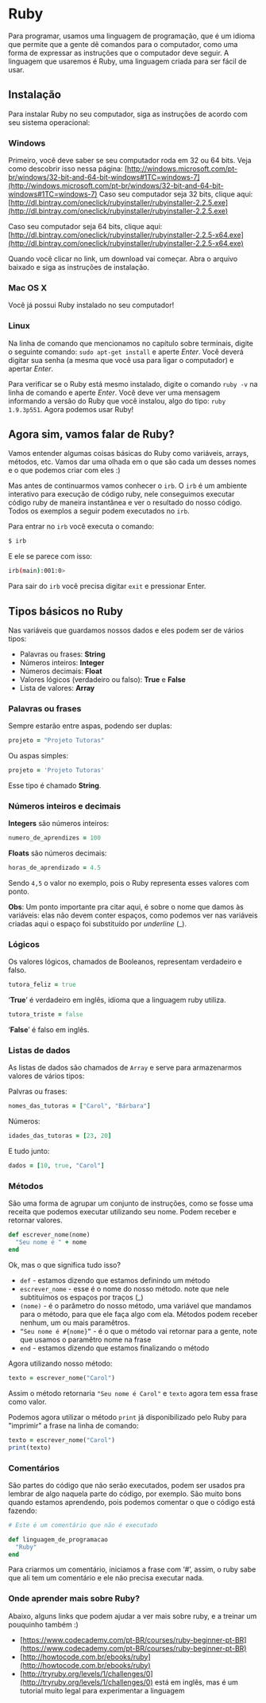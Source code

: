 # Ruby

Para programar, usamos uma linguagem de programação, que é um idioma que permite
que a gente dê comandos para o computador, como uma forma de expressar as
instruções que o computador deve seguir. A linguagem que usaremos é Ruby, uma
linguagem criada para ser fácil de usar.

## Instalação

Para instalar Ruby no seu computador, siga as instruções de acordo com seu
sistema operacional:

### Windows

Primeiro, você deve saber se seu computador roda em 32 ou 64 bits. Veja como
descobrir isso nessa página:
[http://windows.microsoft.com/pt-br/windows/32-bit-and-64-bit-windows#1TC=windows-7](http://windows.microsoft.com/pt-br/windows/32-bit-and-64-bit-windows#1TC=windows-7)
Caso seu computador seja 32 bits, clique aqui:
[http://dl.bintray.com/oneclick/rubyinstaller/rubyinstaller-2.2.5.exe](http://dl.bintray.com/oneclick/rubyinstaller/rubyinstaller-2.2.5.exe)

Caso seu computador seja 64 bits, clique aqui:
[http://dl.bintray.com/oneclick/rubyinstaller/rubyinstaller-2.2.5-x64.exe](http://dl.bintray.com/oneclick/rubyinstaller/rubyinstaller-2.2.5-x64.exe)

Quando você clicar no link, um download vai começar. Abra o arquivo baixado e
siga as instruções de instalação.

### Mac OS X

Você já possui Ruby instalado no seu computador!

### Linux

Na linha de comando que mencionamos no capítulo sobre terminais, digite o
seguinte comando: `sudo apt-get install` e aperte *Enter*. Você deverá digitar
sua senha (a mesma que você usa para ligar o computador) e apertar *Enter*.

Para verificar se o Ruby está mesmo instalado, digite o comando `ruby -v` na
linha de comando e aperte *Enter*. Você deve ver uma mensagem informando a
versão do Ruby que você instalou, algo do tipo: `ruby 1.9.3p551`. Agora podemos
usar Ruby!

## Agora sim, vamos falar de Ruby?

Vamos entender algumas coisas básicas do Ruby como variáveis, arrays, métodos,
etc. Vamos dar uma olhada em o que são cada um desses nomes e o que podemos
criar com eles :)

Mas antes de continuarmos vamos conhecer o `irb`. O `irb` é um ambiente
interativo para execução de código ruby, nele conseguimos executar código ruby
de maneira instantânea e ver o resultado do nosso código. Todos os exemplos a
seguir podem executados no `irb`.

Para entrar no `irb` você executa o comando:

```sh
$ irb
```

E ele se parece com isso:

```sh
irb(main):001:0>
```

Para sair do `irb` você precisa digitar `exit` e pressionar Enter.

## Tipos básicos no Ruby

Nas variáveis que guardamos nossos dados e eles podem ser de vários tipos:

* Palavras ou frases: **String**
* Números inteiros: **Integer**
* Números decimais: **Float**
* Valores lógicos (verdadeiro ou falso): **True** e **False**
* Lista de valores: **Array**

### Palavras ou frases

Sempre estarão entre aspas, podendo ser duplas:

```ruby
projeto = "Projeto Tutoras"
```

Ou aspas simples:

```ruby
projeto = 'Projeto Tutoras'
```

Esse tipo é chamado **String**.

### Números inteiros e decimais

**Integers** são números inteiros:

```ruby
numero_de_aprendizes = 100
```

**Floats** são números decimais:

```ruby
horas_de_aprendizado = 4.5
```

Sendo `4,5` o valor no exemplo, pois o Ruby representa esses valores com ponto.

**Obs**: Um ponto importante pra citar aqui, é sobre o nome que damos às
variáveis: elas não devem conter espaços, como podemos ver nas variáveis criadas
aqui o espaço foi substituído por *underline* (\_).

### Lógicos

Os valores lógicos, chamados de Booleanos, representam verdadeiro e falso.

```ruby
tutora_feliz = true
```

‘**True**’ é verdadeiro em inglês, idioma que a linguagem ruby utiliza.

```ruby
tutora_triste = false
```

‘**False**’ é falso em inglês.

### Listas de dados

As listas de dados são chamados de `Array` e serve para armazenarmos valores de
vários tipos:

Palvras ou frases:

```ruby
nomes_das_tutoras = ["Carol", "Bárbara"]
```

Números:

```ruby
idades_das_tutoras = [23, 20]
```

E tudo junto:

```ruby
dados = [10, true, "Carol"]
```

### Métodos

São uma forma de agrupar um conjunto de instruções, como se fosse uma receita
que podemos executar utilizando seu nome. Podem receber e retornar valores.

```ruby
def escrever_nome(nome)
  "Seu nome é " + nome
end
```

Ok, mas o que significa tudo isso?

* `def` \- estamos dizendo que estamos definindo um método
* `escrever_nome` \- esse é o nome do nosso método. note que nele subtituímos
  os espaços por traços (\_)
* `(nome)` \- é o parâmetro do nosso método, uma variável que mandamos para o
  método, para que ele faça algo com ela. Métodos podem receber nenhum, um ou
  mais paramêtros.
* `“Seu nome é #{nome}”` \- é o que o método vai retornar para a gente,
  note que usamos o paramêtro nome na frase
* `end` \- estamos dizendo que estamos finalizando o método

Agora utilizando nosso método:

```ruby
texto = escrever_nome("Carol")
```

Assim o método retornaria `"Seu nome é Carol"` e `texto` agora tem essa frase
como valor.

Podemos agora utilizar o método `print` já disponibilizado pelo Ruby para
"imprimir" a frase na linha de comando:

```ruby
texto = escrever_nome("Carol")
print(texto)
```

### Comentários

São partes do código que não serão executados, podem ser usados pra lembrar de
algo naquela parte do código, por exemplo. São muito bons quando estamos
aprendendo, pois podemos comentar o que o código está fazendo:

```ruby
# Este é um comentário que não é executado

def linguagem_de_programacao
  "Ruby"
end
```

Para criarmos um comentário, iniciamos a frase com ‘#’, assim, o ruby sabe que
ali tem um comentário e ele não precisa executar nada.

### Onde aprender mais sobre Ruby?

Abaixo, alguns links que podem ajudar a ver mais sobre ruby, e a treinar um
pouquinho também :)

* [https://www.codecademy.com/pt-BR/courses/ruby-beginner-pt-BR](https://www.codecademy.com/pt-BR/courses/ruby-beginner-pt-BR)
* [http://howtocode.com.br/ebooks/ruby](http://howtocode.com.br/ebooks/ruby)
* [http://tryruby.org/levels/1/challenges/0](http://tryruby.org/levels/1/challenges/0)
  está em inglês, mas é um tutorial muito legal para experimentar a linguagem
